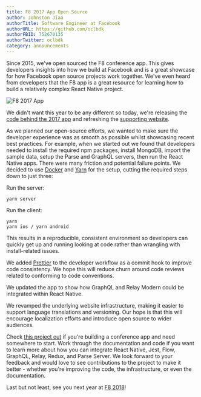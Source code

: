 ```yaml
---
title: F8 2017 App Open Source
author: Johnston Jiaa
authorTitle: Software Engineer at Facebook
authorURL: https://github.com/oclbdk
authorFBID: 752670135
authorTwitter: oclbdk
category: announcements
---
```


Since 2015, we've open sourced the F8 conference app. This gives developers insights into how we build at Facebook and is a great showcase for how Facebook open source projects work together. We've even heard from developers that the F8 app is a great resource for learning how to build a relatively complex React Native project.

![F8 2017 App](/images/f8app-2017-app.png)

We didn't want this year to be any different so today, we're releasing the [code behind the 2017 app](https://github.com/fbsamples/f8app) and refreshing the [supporting website](http://makeitopen.com/).

As we planned our open-source efforts, we wanted to make sure the developer experience was as smooth as possible whilst showcasing recent best practices. For example, when we started out we found that developers needed to install the required npm packages, install MongoDB, import the sample data, setup the Parse and GraphQL servers, then run the React Native apps. There were many friction and potential failure points. We decided to use [Docker](https://www.docker.com/) and [Yarn](https://yarnpkg.com/) for the setup, cutting the required steps down to just three:

Run the server:

```console
yarn server
```

Run the client:

```console
yarn
yarn ios / yarn android
```

This results in a reproducible, consistent environment so developers can quickly get up and running looking at code rather than wrangling with install-related issues.

We added [Prettier](https://prettier.io/) to the developer workflow as a commit hook to improve code consistency. We hope this will reduce churn around code reviews related to conforming to code conventions. 

We updated the app to show how GraphQL and Relay Modern could be integrated within React Native.

We revamped the underlying website infrastructure, making it easier to support language translations and versioning. Our hope is that this will encourage localization efforts and introduce open source to wider audiences.

Check [this project out](https://github.com/fbsamples/f8app) if you're building a conference app and need somewhere to start. Work through the documentation and code if you want to learn more about how you can integrate React Native, Jest, Flow, GraphQL, Relay, Redux, and Parse Server. We look forward to your feedback and would love to see contributions to the project to make it better - whether you're improving the code, the infrastructure, or even the documentation.

Last but not least, see you next year at [F8 2018](https://www.f8.com/)!
